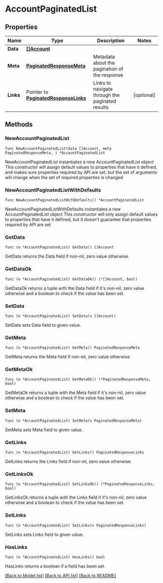 # AccountPaginatedList

## Properties

Name | Type | Description | Notes
------------ | ------------- | ------------- | -------------
**Data** | [**[]Account**](Account.md) |  | 
**Meta** | [**PaginatedResponseMeta**](PaginatedResponseMeta.md) | Metadata about the pagination of the response | 
**Links** | Pointer to [**PaginatedResponseLinks**](PaginatedResponseLinks.md) | Links to navigate through the paginated results | [optional] 

## Methods

### NewAccountPaginatedList

`func NewAccountPaginatedList(data []Account, meta PaginatedResponseMeta, ) *AccountPaginatedList`

NewAccountPaginatedList instantiates a new AccountPaginatedList object
This constructor will assign default values to properties that have it defined,
and makes sure properties required by API are set, but the set of arguments
will change when the set of required properties is changed

### NewAccountPaginatedListWithDefaults

`func NewAccountPaginatedListWithDefaults() *AccountPaginatedList`

NewAccountPaginatedListWithDefaults instantiates a new AccountPaginatedList object
This constructor will only assign default values to properties that have it defined,
but it doesn't guarantee that properties required by API are set

### GetData

`func (o *AccountPaginatedList) GetData() []Account`

GetData returns the Data field if non-nil, zero value otherwise.

### GetDataOk

`func (o *AccountPaginatedList) GetDataOk() (*[]Account, bool)`

GetDataOk returns a tuple with the Data field if it's non-nil, zero value otherwise
and a boolean to check if the value has been set.

### SetData

`func (o *AccountPaginatedList) SetData(v []Account)`

SetData sets Data field to given value.


### GetMeta

`func (o *AccountPaginatedList) GetMeta() PaginatedResponseMeta`

GetMeta returns the Meta field if non-nil, zero value otherwise.

### GetMetaOk

`func (o *AccountPaginatedList) GetMetaOk() (*PaginatedResponseMeta, bool)`

GetMetaOk returns a tuple with the Meta field if it's non-nil, zero value otherwise
and a boolean to check if the value has been set.

### SetMeta

`func (o *AccountPaginatedList) SetMeta(v PaginatedResponseMeta)`

SetMeta sets Meta field to given value.


### GetLinks

`func (o *AccountPaginatedList) GetLinks() PaginatedResponseLinks`

GetLinks returns the Links field if non-nil, zero value otherwise.

### GetLinksOk

`func (o *AccountPaginatedList) GetLinksOk() (*PaginatedResponseLinks, bool)`

GetLinksOk returns a tuple with the Links field if it's non-nil, zero value otherwise
and a boolean to check if the value has been set.

### SetLinks

`func (o *AccountPaginatedList) SetLinks(v PaginatedResponseLinks)`

SetLinks sets Links field to given value.

### HasLinks

`func (o *AccountPaginatedList) HasLinks() bool`

HasLinks returns a boolean if a field has been set.


[[Back to Model list]](../README.md#documentation-for-models) [[Back to API list]](../README.md#documentation-for-api-endpoints) [[Back to README]](../README.md)


